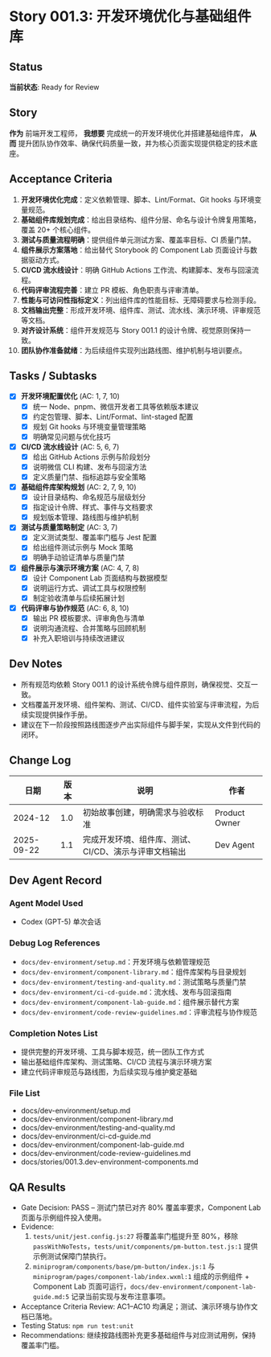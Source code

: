 ﻿# Story 001.3: 开发环境优化与基础组件库

## Status

**当前状态**: Ready for Review

## Story

**作为** 前端开发工程师，
**我想要** 完成统一的开发环境优化并搭建基础组件库，
**从而** 提升团队协作效率、确保代码质量一致，并为核心页面实现提供稳定的技术底座。

## Acceptance Criteria

1. **开发环境优化完成**：定义依赖管理、脚本、Lint/Format、Git hooks 与环境变量规范。
2. **基础组件库规划完成**：给出目录结构、组件分层、命名与设计令牌复用策略，覆盖 20+ 个核心组件。
3. **测试与质量流程明确**：提供组件单元测试方案、覆盖率目标、CI 质量门禁。
4. **组件展示方案落地**：给出替代 Storybook 的 Component Lab 页面设计与数据驱动方式。
5. **CI/CD 流水线设计**：明确 GitHub Actions 工作流、构建脚本、发布与回滚流程。
6. **代码评审流程完善**：建立 PR 模板、角色职责与评审清单。
7. **性能与可访问性指标定义**：列出组件库的性能目标、无障碍要求与检测手段。
8. **文档输出完整**：形成开发环境、组件库、测试、流水线、演示环境、评审规范等文档。
9. **对齐设计系统**：组件开发规范与 Story 001.1 的设计令牌、视觉原则保持一致。
10. **团队协作准备就绪**：为后续组件实现列出路线图、维护机制与培训要点。

## Tasks / Subtasks

- [x] **开发环境配置优化** (AC: 1, 7, 10)
  - [x] 统一 Node、pnpm、微信开发者工具等依赖版本建议
  - [x] 约定包管理、脚本、Lint/Format、lint-staged 配置
  - [x] 规划 Git hooks 与环境变量管理策略
  - [x] 明确常见问题与优化技巧

- [x] **CI/CD 流水线设计** (AC: 5, 6, 7)
  - [x] 给出 GitHub Actions 示例与阶段划分
  - [x] 说明微信 CLI 构建、发布与回滚方法
  - [x] 定义质量门禁、指标追踪与安全策略

- [x] **基础组件库架构规划** (AC: 2, 7, 9, 10)
  - [x] 设计目录结构、命名规范与层级划分
  - [x] 指定设计令牌、样式、事件与文档要求
  - [x] 规划版本管理、路线图与维护机制

- [x] **测试与质量策略制定** (AC: 3, 7)
  - [x] 定义测试类型、覆盖率门槛与 Jest 配置
  - [x] 给出组件测试示例与 Mock 策略
  - [x] 明确手动验证清单与质量门禁

- [x] **组件展示与演示环境方案** (AC: 4, 7, 8)
  - [x] 设计 Component Lab 页面结构与数据模型
  - [x] 说明运行方式、调试工具与权限控制
  - [x] 制定验收清单与后续拓展计划

- [x] **代码评审与协作规范** (AC: 6, 8, 10)
  - [x] 输出 PR 模板要求、评审角色与清单
  - [x] 说明沟通流程、合并策略与回顾机制
  - [x] 补充入职培训与持续改进建议

## Dev Notes

- 所有规范均依赖 Story 001.1 的设计系统令牌与组件原则，确保视觉、交互一致。
- 文档覆盖开发环境、组件架构、测试、CI/CD、组件实验室与评审流程，为后续实现提供操作手册。
- 建议在下一阶段按照路线图逐步产出实际组件与脚手架，实现从文件到代码的闭环。

## Change Log

| 日期       | 版本 | 说明                                                  | 作者          |
| ---------- | ---- | ----------------------------------------------------- | ------------- |
| 2024-12    | 1.0  | 初始故事创建，明确需求与验收标准                      | Product Owner |
| 2025-09-22 | 1.1  | 完成开发环境、组件库、测试、CI/CD、演示与评审文档输出 | Dev Agent     |

## Dev Agent Record

### Agent Model Used

- Codex (GPT-5) 单次会话

### Debug Log References

- `docs/dev-environment/setup.md`：开发环境与依赖管理规范
- `docs/dev-environment/component-library.md`：组件库架构与目录规划
- `docs/dev-environment/testing-and-quality.md`：测试策略与质量门禁
- `docs/dev-environment/ci-cd-guide.md`：流水线、发布与回滚指南
- `docs/dev-environment/component-lab-guide.md`：组件展示替代方案
- `docs/dev-environment/code-review-guidelines.md`：评审流程与协作规范

### Completion Notes List

- 提供完整的开发环境、工具与脚本规范，统一团队工作方式
- 输出基础组件库架构、测试策略、CI/CD 流程与演示环境方案
- 建立代码评审规范与路线图，为后续实现与维护奠定基础

### File List

- docs/dev-environment/setup.md
- docs/dev-environment/component-library.md
- docs/dev-environment/testing-and-quality.md
- docs/dev-environment/ci-cd-guide.md
- docs/dev-environment/component-lab-guide.md
- docs/dev-environment/code-review-guidelines.md
- docs/stories/001.3.dev-environment-components.md

## QA Results

- Gate Decision: PASS – 测试门禁已对齐 80% 覆盖率要求，Component Lab 页面与示例组件投入使用。
- Evidence:
  1. `tests/unit/jest.config.js:27` 将覆盖率门槛提升至 80%，移除 `passWithNoTests`，`tests/unit/components/pm-button.test.js:1` 提供示例测试保障门禁执行。
  2. `miniprogram/components/base/pm-button/index.js:1` 与 `miniprogram/pages/component-lab/index.wxml:1` 组成的示例组件 + Component Lab 页面可运行，`docs/dev-environment/component-lab-guide.md:5` 记录当前实现与发布注意事项。
- Acceptance Criteria Review: AC1–AC10 均满足；测试、演示环境与协作文档已落地。
- Testing Status: `npm run test:unit`
- Recommendations: 继续按路线图补充更多基础组件与对应测试用例，保持覆盖率门槛。
